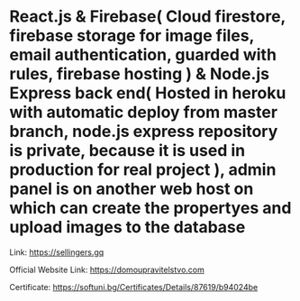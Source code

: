 # React.js & Firebase( Cloud firestore, firebase storage for image files, email authentication, guarded with rules, firebase hosting ) & Node.js Express back end( Hosted in heroku with automatic deploy from master branch, node.js express repository is private, because it is used in production for real project ), admin panel is on another web host on which can create the propertyes and upload images to the database

Link: https://sellingers.gq

Official Website Link: https://domoupravitelstvo.com

Certificate: https://softuni.bg/Certificates/Details/87619/b94024be
